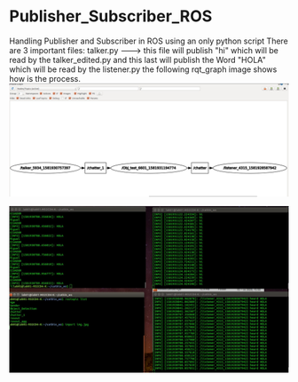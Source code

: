 # Publisher_Subscriber_ROS
Handling Publisher and Subscriber in ROS using an only python script
There are 3 important files:
talker.py ---> this file will publish "hi" which will be read by the talker_edited.py and this last will publish the Word "HOLA" which will be read by the listener.py
the following rqt_graph image shows how is the process.
![](https://github.com/MiguelBenalcazar/Publisher_Subscriber_ROS/blob/master/rqt_img.jpg)

![](https://github.com/MiguelBenalcazar/Publisher_Subscriber_ROS/blob/master/img.jpg)
